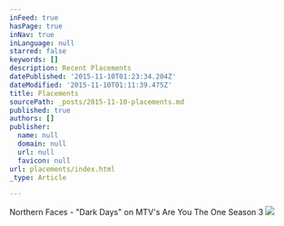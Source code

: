 ```yaml
---
inFeed: true
hasPage: true
inNav: true
inLanguage: null
starred: false
keywords: []
description: Recent Placements
datePublished: '2015-11-10T01:23:34.204Z'
dateModified: '2015-11-10T01:11:39.475Z'
title: Placements
sourcePath: _posts/2015-11-10-placements.md
published: true
authors: []
publisher:
  name: null
  domain: null
  url: null
  favicon: null
url: placements/index.html
_type: Article

---
```

Northern Faces - "Dark Days" on MTV's Are You The One Season 3
![](https://the-grid-user-content.s3-us-west-2.amazonaws.com/4d9400ce-4a01-43a8-8dd6-5efcc888a16e.jpg)